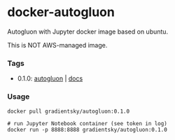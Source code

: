 # docker-autogluon

Autogluon with Jupyter docker image based on ubuntu.

This is NOT AWS-managed image.

### Tags
* 0.1.0: [autogluon](https://github.com/awslabs/autogluon/releases/tag/v0.1.0) | [docs](https://auto.gluon.ai/0.1.0/index.html)

### Usage
```
docker pull gradientsky/autogluon:0.1.0

# run Jupyter Notebook container (see token in log)
docker run -p 8888:8888 gradientsky/autogluon:0.1.0
```
